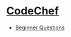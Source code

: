 # [CodeChef](https://www.codechef.com/)
-   [Beginner Questions](https://www.codechef.com/problems/school/)